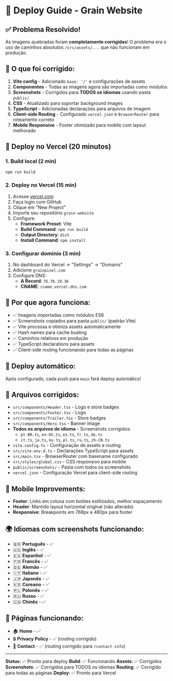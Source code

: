 # 🚀 Deploy Guide - Grain Website

## ✅ Problema Resolvido!
As imagens quebradas foram **completamente corrigidas**! O problema era o uso de caminhos absolutos `/src/assets/...` que não funcionam em produção.

## 🔧 O que foi corrigido:
1. **Vite config** - Adicionado `base: '/'` e configurações de assets
2. **Componentes** - Todas as imagens agora são importadas como módulos
3. **Screenshots** - Corrigidos para **TODOS os idiomas** usando pasta `public/`
4. **CSS** - Atualizado para suportar background images
5. **TypeScript** - Adicionadas declarações para arquivos de imagem
6. **Client-side Routing** - Configurado `vercel.json` e `BrowserRouter` para roteamento correto
7. **Mobile Responsive** - Footer otimizado para mobile com layout melhorado

## 🚀 Deploy no Vercel (20 minutos)

### 1. **Build local (2 min)**
```bash
npm run build
```

### 2. **Deploy no Vercel (15 min)**
1. Acesse [vercel.com](https://vercel.com)
2. Faça login com GitHub
3. Clique em "New Project"
4. Importe seu repositório `grain-website`
5. Configure:
   - **Framework Preset**: Vite
   - **Build Command**: `npm run build`
   - **Output Directory**: `dist`
   - **Install Command**: `npm install`

### 3. **Configurar domínio (3 min)**
1. No dashboard do Vercel → "Settings" → "Domains"
2. Adicione `grainpixel.com`
3. Configure DNS:
   - **A Record**: `76.76.19.36`
   - **CNAME**: `cname.vercel-dns.com`

## 🎯 Por que agora funciona:
- ✅ Imagens importadas como módulos ES6
- ✅ Screenshots copiados para pasta `public/` (padrão Vite)
- ✅ Vite processa e otimiza assets automaticamente
- ✅ Hash names para cache busting
- ✅ Caminhos relativos em produção
- ✅ TypeScript declarations para assets
- ✅ Client-side routing funcionando para todas as páginas

## 🔄 Deploy automático:
Após configurado, cada push para `main` fará deploy automático!

## 📁 Arquivos corrigidos:
- `src/components/Header.tsx` - Logo e store badges
- `src/components/Footer.tsx` - Logo
- `src/components/Trailer.tsx` - Store badges  
- `src/components/Hero.tsx` - Banner image
- **Todos os arquivos de idioma** - Screenshots corrigidos:
  - `pt-BR.ts`, `en-US.ts`, `es.ts`, `fr.ts`, `de.ts`
  - `it.ts`, `ja.ts`, `ko.ts`, `pl.ts`, `ru.ts`, `zh-CN.ts`
- `vite.config.ts` - Configuração de assets e routing
- `src/vite-env.d.ts` - Declarações TypeScript para assets
- `src/main.tsx` - BrowserRouter com basename configurado
- `src/styles/global.css` - CSS responsivo para mobile
- `public/screenshots/` - Pasta com todos os screenshots
- `vercel.json` - Configuração Vercel para client-side routing

## 📱 Mobile Improvements:
- **Footer**: Links em coluna com botões estilizados, melhor espaçamento
- **Header**: Mantido layout horizontal original (não alterado)
- **Responsive**: Breakpoints em 768px e 480px para footer

## 🌍 Idiomas com screenshots funcionando:
- 🇧🇷 **Português** - ✅
- 🇺🇸 **Inglês** - ✅  
- 🇪🇸 **Espanhol** - ✅
- 🇫🇷 **Francês** - ✅
- 🇩🇪 **Alemão** - ✅
- 🇮🇹 **Italiano** - ✅
- 🇯🇵 **Japonês** - ✅
- 🇰🇷 **Coreano** - ✅
- 🇵🇱 **Polonês** - ✅
- 🇷🇺 **Russo** - ✅
- 🇨🇳 **Chinês** - ✅

## 📄 Páginas funcionando:
- 🏠 **Home** - ✅
- 🔒 **Privacy Policy** - ✅ (routing corrigido)
- 📧 **Contact** - ✅ (routing corrigido para `/contact-info`)

---
**Status**: ✅ Pronto para deploy
**Build**: ✅ Funcionando
**Assets**: ✅ Corrigidos
**Screenshots**: ✅ Corrigidos para TODOS os idiomas
**Routing**: ✅ Corrigido para todas as páginas
**Deploy**: ✅ Pronto para Vercel
